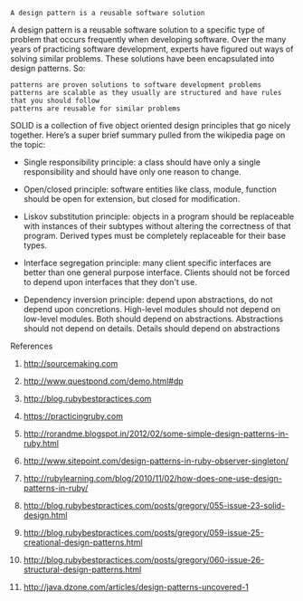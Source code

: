    A design pattern is a reusable software solution

A design pattern is a reusable software solution to a specific type of problem that occurs frequently when developing software. Over the many years of practicing software development, experts have figured out ways of solving similar problems. These solutions have been encapsulated into design patterns. So:

    patterns are proven solutions to software development problems
    patterns are scalable as they usually are structured and have rules that you should follow
    patterns are reusable for similar problems


SOLID is a collection of five object oriented design principles that go nicely
together. Here’s a super brief summary pulled from the wikipedia page on the
topic:


* Single responsibility principle: a class should have only a single responsibility and should have only one reason to change.



* Open/closed principle: software entities like class, module, function should be open for extension, but closed for modification.



* Liskov substitution principle: objects in a program should be replaceable with instances of their subtypes without altering the correctness of that program. Derived types must be completely replaceable for their base types.



* Interface segregation principle: many client specific interfaces are better than one general purpose interface. Clients should not be forced to depend upon interfaces that they don't use.



* Dependency inversion principle: depend upon abstractions, do not depend upon concretions. High-level modules should not depend on low-level modules. Both should depend on abstractions. Abstractions should not depend on details. Details should depend on abstractions



References

1) http://sourcemaking.com

2) http://www.questpond.com/demo.html#dp

3) http://blog.rubybestpractices.com

4) https://practicingruby.com

5) http://rorandme.blogspot.in/2012/02/some-simple-design-patterns-in-ruby.html

6) http://www.sitepoint.com/design-patterns-in-ruby-observer-singleton/

7) http://rubylearning.com/blog/2010/11/02/how-does-one-use-design-patterns-in-ruby/

8) http://blog.rubybestpractices.com/posts/gregory/055-issue-23-solid-design.html

9) http://blog.rubybestpractices.com/posts/gregory/059-issue-25-creational-design-patterns.html 

10) http://blog.rubybestpractices.com/posts/gregory/060-issue-26-structural-design-patterns.html

11) http://java.dzone.com/articles/design-patterns-uncovered-1
